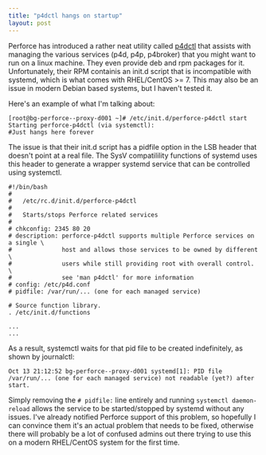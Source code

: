 ```yaml
---
title: "p4dctl hangs on startup"
layout: post
---
```


Perforce has introduced a rather neat utility called [p4dctl](https://www.perforce.com/perforce/r17.1/manuals/p4dist/Content/P4Dist/appendix.p4dctl.html) that assists with managing the various services (p4d, p4p, p4broker) that you might want to run on a linux machine. They even provide deb and rpm packages for it. Unfortunately, their RPM containis an init.d script that is incompatible with systemd, which is what comes with RHEL/CentOS >= 7. This may also be an issue in modern Debian based systems, but I haven't tested it.

Here's an example of what I'm talking about:

	[root@bg-perforce--proxy-d001 ~]# /etc/init.d/perforce-p4dctl start
	Starting perforce-p4dctl (via systemctl):  
	#Just hangs here forever

The issue is that their init.d script has a pidfile option in the LSB header that doesn't point at a real file. The SysV compatilility functions of systemd uses this header to generate a wrapper systemd service that can be controlled using systemctl.

	#!/bin/bash
	#
	#	/etc/rc.d/init.d/perforce-p4dctl
	#
	#	Starts/stops Perforce related services
	#
	# chkconfig: 2345 80 20
	# description: perforce-p4dctl supports multiple Perforce services on a single \
	#              host and allows those services to be owned by different \
	#              users while still providing root with overall control. \
	#              see 'man p4dctl' for more information
	# config: /etc/p4d.conf
	# pidfile: /var/run/... (one for each managed service)
	
	# Source function library.
	. /etc/init.d/functions
	
	...
	...

As a result, systemctl waits for that pid file to be created indefinitely, as shown by journalctl:

	Oct 13 21:12:52 bg-perforce--proxy-d001 systemd[1]: PID file /var/run/... (one for each managed service) not readable (yet?) after start.

Simply removing the `# pidfile:` line entirely and running `systemctl daemon-reload` allows the service to be started/stopped by systemd without any issues. I've already notified Perforce support of this problem, so hopefully I can convince them it's an actual problem that needs to be fixed, otherwise there will probably be a lot of confused admins out there trying to use this on a modern RHEL/CentOS system for the first time.
